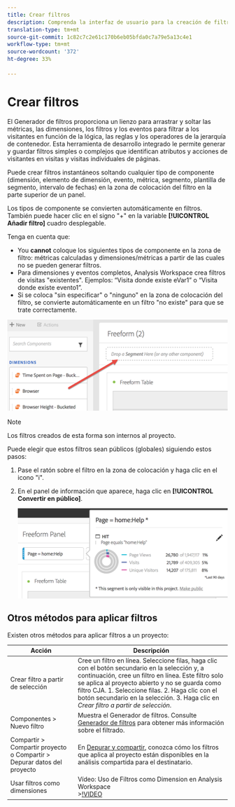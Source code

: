 ```yaml
---
title: Crear filtros
description: Comprenda la interfaz de usuario para la creación de filtros.
translation-type: tm+mt
source-git-commit: 1c82c7c2e61c170b6eb05bfda0c7a79e5a13c4e1
workflow-type: tm+mt
source-wordcount: '372'
ht-degree: 33%

---
```



# Crear filtros

El Generador de filtros proporciona un lienzo para arrastrar y soltar las métricas, las dimensiones, los filtros y los eventos para filtrar a los visitantes en función de la lógica, las reglas y los operadores de la jerarquía de contenedor. Esta herramienta de desarrollo integrado le permite generar y guardar filtros simples o complejos que identifican atributos y acciones de visitantes en visitas y visitas individuales de páginas.

Puede crear filtros instantáneos soltando cualquier tipo de componente (dimensión, elemento de dimensión, evento, métrica, segmento, plantilla de segmento, intervalo de fechas) en la zona de colocación del filtro en la parte superior de un panel.

Los tipos de componente se convierten automáticamente en filtros. También puede hacer clic en el signo &quot;+&quot; en la variable **[!UICONTROL Añadir filtro]** cuadro desplegable.

Tenga en cuenta que:

* You **cannot** coloque los siguientes tipos de componente en la zona de filtro: métricas calculadas y dimensiones/métricas a partir de las cuales no se pueden generar filtros.
* Para dimensiones y eventos completos, Analysis Workspace crea filtros de visitas &quot;existentes&quot;. Ejemplos: “Visita donde existe eVar1” o “Visita donde existe evento1”.
* Si se coloca &quot;sin especificar&quot; o &quot;ninguno&quot; en la zona de colocación del filtro, se convierte automáticamente en un filtro &quot;no existe&quot; para que se trate correctamente.

![](assets/segment-dropzone.png)

>[!NOTE]
>
>Los filtros creados de esta forma son internos al proyecto.

Puede elegir que estos filtros sean públicos (globales) siguiendo estos pasos:

1. Pase el ratón sobre el filtro en la zona de colocación y haga clic en el icono &quot;i&quot;.
1. En el panel de información que aparece, haga clic en **[!UICONTROL Convertir en público]**.

   ![](assets/segment-info.png)

## Otros métodos para aplicar filtros

Existen otros métodos para aplicar filtros a un proyecto:

| Acción | Descripción |
|--- |--- |
| Crear filtro a partir de selección | Cree un filtro en línea. Seleccione filas, haga clic con el botón secundario en la selección y, a continuación, cree un filtro en línea. Este filtro solo se aplica al proyecto abierto y no se guarda como filtro CJA. 1. Seleccione filas.  2. Haga clic con el botón secundario en la selección.  3. Haga clic en *Crear filtro a partir de selección*. |
| Componentes > Nuevo filtro | Muestra el Generador de filtros. Consulte [Generador de filtros](https://docs.adobe.com/content/help/es-ES/analytics/components/segmentation/segmentation-workflow/seg-build.html) para obtener más información sobre el filtrado. |
| Compartir > Compartir proyecto o Compartir > Depurar datos del proyecto | En [Depurar y compartir](https://docs.adobe.com/content/help/es-ES/analytics/analyze/analysis-workspace/curate-share/curate.html#concept_4A9726927E7C44AFA260E2BB2721AFC6), conozca cómo los filtros que aplica al proyecto están disponibles en la análisis compartida para el destinatario. |
| Usar filtros como dimensiones | Vídeo: Uso de Filtros como Dimension en Analysis Workspace<br>>[!VIDEO](https://video.tv.adobe.com/v/23974) |
